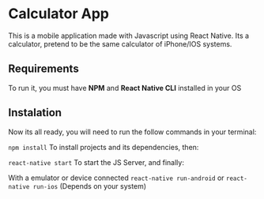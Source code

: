 # Calculator App

This is a mobile application made with Javascript using React Native. Its a calculator, pretend to be the same calculator of iPhone/IOS systems.

## Requirements
To run it, you must have **NPM** and **React Native CLI** installed in your OS

## Instalation
Now its all ready, you  will need to run the follow commands in your terminal: 

`npm install` To install projects and its dependencies, then:

`react-native start` To start the JS Server, and finally:

With a emulator or device connected `react-native run-android` or `react-native run-ios` (Depends on your system)
